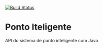[![Build Status](https://www.travis-ci.com/pdrvariar/ponto-inteligente-api.svg?branch=master)](https://www.travis-ci.com/pdrvariar/ponto-inteligente-api)
# Ponto Iteligente
API do sistema de ponto inteligente com Java
